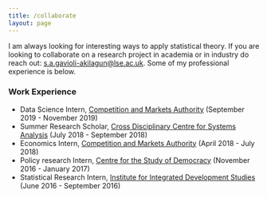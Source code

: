 ```yaml
---
title: /collaborate
layout: page
---
```


I am always looking for interesting ways to apply statistical theory. If you are looking to collaborate on a research project in academia or in industry do reach out: <s.a.gavioli-akilagun@lse.ac.uk>. Some of my professional experience is below. 

### Work Experience 

* Data Science Intern, [Competition and Markets Authority](https://www.gov.uk/government/organisations/competition-and-markets-authority) (September 2019 - November 2019)
* Summer Research Scholar, [Cross Disciplinary Centre for Systems Analysis](https://www.york.ac.uk/yccsa/) (July 2018 - September 2018)
* Economics Intern, [Competition and Markets Authority](https://www.gov.uk/government/organisations/competition-and-markets-authority) (April 2018 - July 2018)
* Policy research Intern, [Centre for the Study of Democracy](https://csd.bg/) (November 2016 - January 2017)
* Statistical Research Intern, [Institute for Integrated Development Studies](http://www.iids.org.np/) (June 2016 - September 2016)